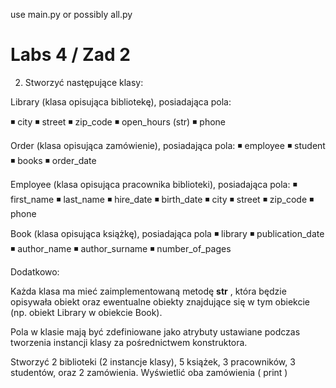 use main.py or possibly all.py

# Labs 4 / Zad 2

2. Stworzyć następujące klasy:

Library (klasa opisująca bibliotekę), posiadająca pola:

◾ city
◾ street
◾ zip_code
◾ open_hours (str)
◾ phone

Order (klasa opisująca zamówienie), posiadająca pola:
◾ employee
◾ student
◾ books
◾ order_date

Employee (klasa opisująca pracownika biblioteki), posiadająca pola:
◾ first_name
◾ last_name
◾ hire_date
◾ birth_date
◾ city
◾ street
◾ zip_code
◾ phone

Book (klasa opisująca książkę), posiadająca pola
◾ library
◾ publication_date
◾ author_name
◾ author_surname
◾ number_of_pages

Dodatkowo:

Każda klasa ma mieć zaimplementowaną metodę __str__ , która będzie opisywała obiekt oraz ewentualne obiekty
znajdujące się w tym obiekcie (np. obiekt Library w obiekcie Book).

Pola w klasie mają być zdefiniowane jako atrybuty ustawiane podczas tworzenia instancji klasy za pośrednictwem
konstruktora.

Stworzyć 2 biblioteki (2 instancje klasy), 5 książek, 3 pracowników, 3 studentów, oraz 2 zamówienia.
Wyświetlić oba zamówienia ( print )
